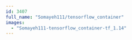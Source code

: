 ```yaml
---
id: 3407
full_name: "Somayeh111/tensorflow_container"
images: 
  - "Somayeh111-tensorflow_container-tf_1.14"
---
```

